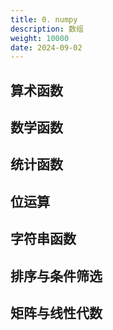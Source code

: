 ```yaml
---
title: 0. numpy
description: 数组
weight: 10000
date: 2024-09-02
---
```

<style>
th, td {
  border: 1px solid rgb(190, 190, 190);
}
</style>

##





## 算术函数





## 数学函数



## 统计函数





## 位运算



## 字符串函数


## 排序与条件筛选




## 矩阵与线性代数











